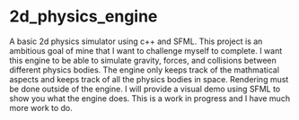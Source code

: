 # 2d_physics_engine
A basic 2d physics simulator using c++ and SFML. This project is an ambitious goal of mine that I want to challenge myself to complete. I want this engine to be able to simulate gravity, forces, and collisions between different physics bodies. The engine only keeps track of the mathmatical aspects and keeps track of all the physics bodies in space. Rendering must be done outside of the engine. I will provide a visual demo using SFML to show you what the engine does. This is a work in progress and I have much more work to do.
